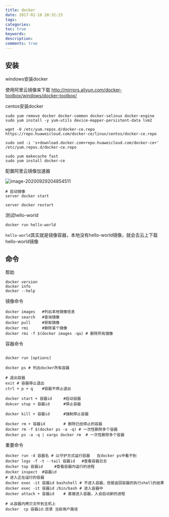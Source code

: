 ```yaml
---
title: docker
date: 2017-02-16 20:32:23
tags:
categories:
toc: true
keywords:
description:
comments: true
---
```


## 安装

windows安装docker

使用阿里云镜像来下载 http://mirrors.aliyun.com/docker-toolbox/windows/docker-toolbox/ 



centos安装docker

```shell
sudo yum remove docker docker-common docker-selinux docker-engine
sudo yum install -y yum-utils device-mapper-persistent-data lvm2

wget -O /etc/yum.repos.d/docker-ce.repo https://repo.huaweicloud.com/docker-ce/linux/centos/docker-ce.repo

sudo sed -i 's+download.docker.com+repo.huaweicloud.com/docker-ce+' /etc/yum.repos.d/docker-ce.repo

sudo yum makecache fast
sudo yum install docker-ce
```

配置阿里云镜像加速器

![image-20200929204854511](https://gitee.com/Cooper001/blog-img/raw/master/img/image-20200929204854511.png)

```
# 启动镜像
server docker start

server docker restart
```



测试hello-world

```
docker run hello-world
```

`hello-world`其实就是镜像容器，本地没有hello-world镜像，就会去云上下载hello-world镜像



## 命令

帮助

```
docker version
docker info
docker --help
```

镜像命令

```
docker images	#列出本地镜像信息
docker search	#查询镜像
docker pull		#获取镜像
docker rmi		#删除某个镜像
docker rmi -f $(docker images -qa) # 删除所有镜像
```

容器命令

```

docker run [options] 

docker ps # 列出docker所有容器

# 退出容器
exit # 容器停止退出
ctrl + p + q 	#容器不停止退出

docker start + 容器id		#启动容器
dokcer stop + 容器id		#停止容器

docker kill + 容器id		#强制停止容器

docker rm + 容器id		# 删除已经停止的容器
docker rm -f $(docker ps -a -q)	# 一次性删除多个容器
docker ps -a -q | xargs docker rm  # 一次性删除多个容器
```

重要命令

```
docker run -d 容器名 # 以守护方式运行容器	在docker ps中看不到
docker logs -f -t --tail 容器id 	#查看容器日志
docker top 容器id		#查看容器内运行的进程
docker inspect	#容器id
# 进入正在运行的容器
docker exec -it 容器id bashshell # 不进入容器，但是返回容器的执行shell的结果
docker exec -it 容器id /bin/bash # 进入容器中
docker attach + 容器id	# 直接进入容器，入会启动新的进程

# 从容器内拷贝文件到主机上
docker  cp 容器id:目录 当前用户路径
```

